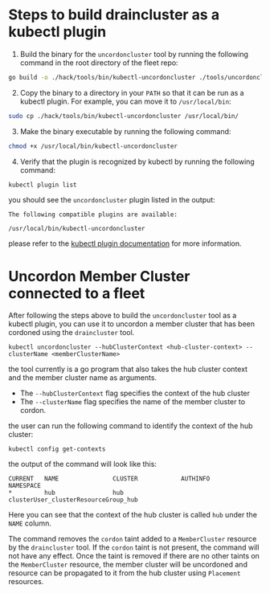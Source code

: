 # Steps to build draincluster as a kubectl plugin

1. Build the binary for the `uncordoncluster` tool by running the following command in the root directory of the fleet repo:

```bash
go build -o ./hack/tools/bin/kubectl-uncordoncluster ./tools/uncordoncluster/main.go
```

2. Copy the binary to a directory in your `PATH` so that it can be run as a kubectl plugin. For example, you can move it to
   `/usr/local/bin`:

```bash
sudo cp ./hack/tools/bin/kubectl-uncordoncluster /usr/local/bin/
```

3. Make the binary executable by running the following command:

```bash
chmod +x /usr/local/bin/kubectl-uncordoncluster
```

4. Verify that the plugin is recognized by kubectl by running the following command:

```bash
kubectl plugin list
```

you should see the `uncordoncluster` plugin listed in the output:

```
The following compatible plugins are available:

/usr/local/bin/kubectl-uncordoncluster
```

please refer to the [kubectl plugin documentation](https://kubernetes.io/docs/tasks/extend-kubectl/kubectl-plugins/) for
more information.


# Uncordon Member Cluster connected to a fleet

After following the steps above to build the `uncordoncluster` tool as a kubectl plugin, you can use it to uncordon a 
member cluster that has been cordoned using the `draincluster` tool. 

```
kubectl uncordoncluster --hubClusterContext <hub-cluster-context> --clusterName <memberClusterName>
```

the tool currently is a go program that also takes the hub cluster context and the member cluster name as arguments.

- The `--hubClusterContext` flag specifies the context of the hub cluster
- The `--clusterName` flag specifies the name of the member cluster to cordon.

the user can run the following command to identify the context of the hub cluster:

```
kubectl config get-contexts
```

the output of the command will look like this:

```
CURRENT   NAME               CLUSTER            AUTHINFO                                            NAMESPACE         
*         hub                hub                clusterUser_clusterResourceGroup_hub   
```

Here you can see that the context of the hub cluster is called `hub` under the `NAME` column.

The command removes the `cordon` taint added to a `MemberCluster` resource by the `draincluster` tool. If the `cordon` 
taint is not present, the command will not have any effect. Once the taint is removed if there are no other taints on the 
`MemberCluster` resource, the member cluster will be uncordoned and resource can be propagated to it from the hub cluster
using `Placement` resources.
